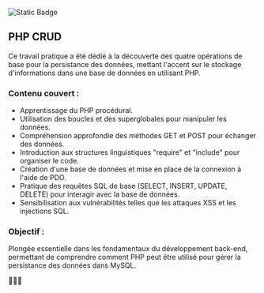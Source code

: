 ![Static Badge](https://img.shields.io/badge/Start--Coding_%3A_Jour%2030-7F5A83)

## PHP CRUD

Ce travail pratique a été dédié à la découverte des quatre opérations de base pour la persistance des données, mettant l'accent sur le stockage d'informations dans une base de données en utilisant PHP.

### Contenu couvert :

- Apprentissage du PHP procédural.
- Utilisation des boucles et des superglobales pour manipuler les données.
- Compréhension approfondie des méthodes GET et POST pour échanger des données.
- Introduction aux structures linguistiques "require" et "include" pour organiser le code.
- Création d'une base de données et mise en place de la connexion à l'aide de PDO.
- Pratique des requêtes SQL de base (SELECT, INSERT, UPDATE, DELETE) pour interagir avec la base de données.
- Sensibilisation aux vulnérabilités telles que les attaques XSS et les injections SQL.

### Objectif :

Plongée essentielle dans les fondamentaux du développement back-end, permettant de comprendre comment PHP peut être utilisé pour gérer la persistance des données dans MySQL.

🚀🚀🚀


